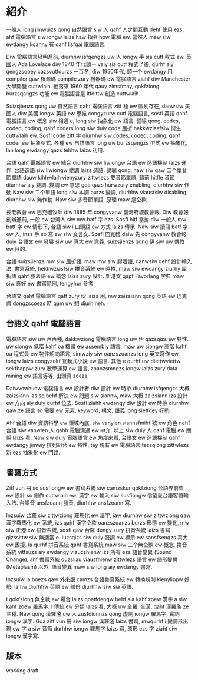 # 紹介

一般人 long jimwuizs qong 自然語言 siw 人 qahf 人之間互動 dehf 使用 ezs, ahf 電腦語言 siw iongw laizs haw 指令 how 電腦 ew. 當然人 maw siw ewdangy koanny 有 qahf lisfqai 電腦語言.

Diw 電腦語言發明進前, diurhhw isfqengzs uw 人 iongw 手 sia cutf 程式 aw. 英國人 Ada Lovelace diw 1840 年代頭一 vaiy sia cutf 程式了後, qurhf aiy qengzsqoey cazsvutfdurzs 一百冬, diw 1950年代, 頭一个 ewdangy 用 compiler qaw 根源碼 compile zury 機器碼 ew 電腦語言 ziahf diw Manchester 大學開發 cuttwlaih. 紲落來 1960 年代 qauy zimsfmay, qokfziong burzsqangzs 功能 ew 電腦語言是 itfdittw 創造 cuttwlaih.

Suizsjienzs qong uw 自然語言 qahf 電腦語言 zitf 種 ew 區別存在, danwsiw 美國人 diw 美國 iongw 英語 ew 思維 congyzurw cutf 電腦語言, sosfi 英語 qahf 電腦語言 ew 概念 siw 相通 e, long siw 抽象化 ew 語言. 譬喻 qong, codes, coded, coding, qahf coders long siw duiy code 屈折 hekkwziasfsiw 衍生 cuttwlaih ew. Sosfi code zitf 字 diurhhw siw codes, coded, coding, qahf coder ew 抽象型式. 各種 ew 自然語言 long uw burzsqangzs 型式 ew 抽象化, lan long ewdangy qazs tehhw laizs 利用.

台語 qahf 電腦語言 ew 結合 diurhhw siw liwiongw 台語 ew 造語機制 laizs 運作. 台語造語 siw liwiongw 變調 laizs 造語. 譬喻 qong, naw siw qaw 二个單音節單語 dauw kihhwlaih vienyzury zittwlezs 雙音節單語, 頭前 hitfle 音節 diurhhw aiy 變調. 變調 ew 意思 goa qazs hurwzury enabling, diurhhw siw 作動.Naw siw 二个單語 long siw 本調 burzs 變調, diurhhw viausfsiw disabling, diurhhw siw 無作動. Naw siw 多音節單語, 原理 maw 是仝欵.

長老教會 ew 巴克禮牧師 diw 1885 年 congyvanw 臺灣府城教會報. Diw 教會報創辦進前, 一般 ew 台灣人 siw mw batf 字 ezs. Sosfi hitf 當拵 diw 一般人 mw batf 字 ew 情形下, 台語 siw i 口頭語 ew 方式 laizs 傳承. Naw siw 讀冊 batf 字 ew 人, inzs 手 so 寫 ew siw 文言文. Sosfi 巴克禮 daiw 先 congyvanw 教會報 duiy 台語文 ew 發展 siw uw 真大 ew 意義, suizsjienzs qong 伊 siw uw 傳教 ew 目的.

台語 suizsjienzs mw siw 屈折語, maw mw siw 膠着語, danwsiw dehf 設計輸入法, 書寫系統, hekkwziasfsiw 拼音系統 ew 時拵, maw siw ewdangy ziurhy 屈折語 qahf 膠着語 ew 概念 laizs zury 設計. 新港文 qapf Favorlang 字典 maw siw 真好 ew 書寫範例, tengyhur 參考.

台語文 qahf 電腦語言 qatf zury 伙 laizs 用, mw zaizsiann qong 英語 ew 巴克禮 dongzscoezs 時 qam uw 想 diurh neh.

## 台語文 qahf 電腦語言

電腦語言 siw uw 百百種, dakkwziong 電腦語言 long uw 伊 qazsqizs ew 特性. uw siongw 低階 kahf oa 機器 ew assembly 語言, maw uw siongw 高階 kahf oa 程式員 ew 物件朝向語言, simwziy siw oanzszoanzs iong 英文寫作 ew, iongw laizs congyzokf 互動式小說 ew 語言. 其他 e qurhf uw diettwviettw sekfhappw zury 數學運算 ew 語言, zoanzsmngzs iongw laizs zury data mining ew 語言等等, 出頭真 zoezs.

Daiwvowhunw 電腦語言 ew 設計者 diw 設計 ew 時拵 diurhhw isfqengzs 大概 zaizsiann izs so behf 解決 ew 問題 siw siannw, maw 大概 zaizsiann izs 設計 ew 方向 aiy duiy durhf 位去. Sosfi ziahh ewdangy diw 設計 ew 時拵 diurhhw qaw ze 語言 so 需要 ew 元素, keyword, 構文, 語義 long sietfqey 好勢.

Ahf 台語 diw 資訊科學 ew 領域內底, siw vanyien siannsfmihf 欵 ew 角色 neh? 台語 siw vanwien 人 qahh 電腦溝通 ew 中介. 以上 siw duiy 人 qahf 電腦 ew 關係 laizs 看. Naw siw duiy 電腦語言 ew 角度來看, 台語文 ew 造語機制 qahf ewdangy jimwiy 排列組合 ew 特性, tey 現有 ew 電腦語言 tezsqiong zittwlezs 新 ezs 抽象化 ew 門路.

## 書寫方式

Zitf vun 冊 so susfiongw ew 書寫系統 siw camzskur qokfziong 台語界前輩 ew 設計 so 創作 cuttwlaih ew. 漢字 ew 輸入 siw susfiongw 信望愛台語客語輸入法. 台語音 ansfzoann 發音, diurhhw ansfzoann 寫.

Inzsuiw 台羅 siw zittwziong 羅馬化 ew 漢字, iaw diurhhw siw zittwziong qaw 漢字羅馬化 ew 系統, izs qahf 漢字仝款 oanzszoanzs burzs 形態 ew 變化, mw siw 正港 ew 拼音系統, sosfi qaw 台羅 dongy zury 拼音系統 laizs 書寫 qizssittw siw 無適當 e. Iuzsqizs siw duiy 聲調 ew 標示 ew sansfsengzs 真大 ew 困擾. Ia qurhf 拼音系統 qahf 書寫系統 maw siw 二个無仝欵 ew 概念. 拼音系統 vitfsuzs aiy ewdangy viaucshienw izs  所有 ezs 語音變異 (Sound Change), ahf 書寫系統 duzsliau viausfhienw zittwlezs 語言 ew 語形變異 (Metaplasm) 以外, 語音變異 maw siw long aiy ewdangy 書寫.

Inzsuiw ia boezs qaw 外來語 camzs 台語書寫系統 ew 轉換規則 kienylippw 好勢, lamw diurhhw 英語 ew 部份 diurhhw siw sia 英語.

I qokfziong 無仝款 ew 場合 laizs qoatfdengw behf sia kahf zoew 漢字 a siw kahf zoew 羅馬字. I 傳統 ew 分類 laizs 看, 大概 uw 全羅, 全漢, qahf 漢羅濫 ze 三種. Naw qong 漢羅濫 uw 人 zusfdiunnzs qong 虛詞 iongw 羅馬字, 實詞 iongw 漢字. Goa zitf vun 冊 siw iongw 漢羅濫 laizs 書寫, mwqurhf i 變調形出現 ew 字 a siw 音節 durhhw iongw 羅馬字 laizs 寫, 原形 ezs 字 ziahf siw iongw 漢字寫.

## 版本

working draft
